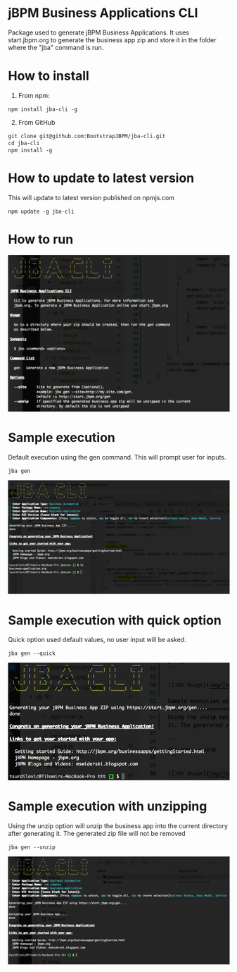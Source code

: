 jBPM Business Applications CLI
==============================

Package used to generate jBPM Business Applications. 
It uses start.jbpm.org to generate the business app zip and store it
in the folder where the "jba" command is run.

How to install
==============================
1. From npm: 
```
npm install jba-cli -g
```
2. From GitHub
```
git clone git@github.com:BootstrapJBPM/jba-cli.git
cd jba-cli
npm install -g
```
How to update to latest version
==============================
This will update to latest version published on npmjs.com
```
npm update -g jba-cli
```

How to run
==============================
![JBA Usage](img/jbareadme.png?raw=true)


Sample execution
==============================
Default execution using the gen command. This will prompt user for inputs.

```
jba gen
```

![JBA Usage](img/jbausage.png?raw=true)

Sample execution with quick option
==============================
Quick option used default values, no user input will be asked.

```
jba gen --quick
```

![JBA Usage](img/jbausagequick.png?raw=true)

Sample execution with unzipping
==============================
Using the unzip option will unzip the business app into the current directory after generating it. The generated zip file will not be removed

```
jba gen --unzip
```

![JBA Usage](img/jbausageunzip.png?raw=true)